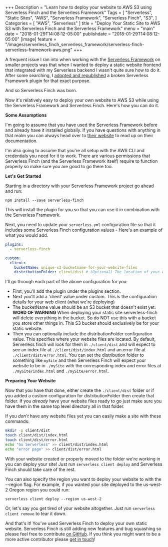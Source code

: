 +++
Description = "Learn how to deploy your website to AWS S3 using Serverless Finch and the Serverless Framework"
Tags = [
  "Serverless",
  "Static Sites",
  "AWS",
  "Serverless Framework",
  "Serverless Finch",
  "S3",
]
Categories = [
  "AWS",
  "Serverless"
]
title = "Deploy Your Static Site to AWS S3 with Serverless Finch and the Serverless Framework"
menu = "main"
date = "2018-01-29T14:08:12-05:00"
publishdate = "2018-01-29T14:08:12-05:00"
[image]
    feature = "/images/serverless_finch_serverless_framework/serverless-finch-serverless-framework-aws.png"
+++

A frequent issue I ran into when working with the [Serverless Framework](https://www.serverless.com) on smaller projects was that when I wanted to deploy a static website frontend that integrated with my Serverless backend I wasn't quite sure how to do it. After some searching, I [adopted and republished](https://www.fernandomc.com/posts/publishing-serverless-finch/) a broken Serverless Framework plugin for that exact purpose.

And so Serverless Finch was born.

Now it's relatively easy to deploy your own website to AWS S3 while using the Serverless Framework and Serverless Finch. Here's how you can do it.

<!--more-->

**Some Assumptions**

I'm going to assume that you have used the Serverless Framework before and already have it installed globally. If you have questions with anything in that realm you can always head over to [their website](https://www.serverless.com) to read up on their documentation.

I'm also going to assume that you're all setup with the AWS CLI and credentials you need for it to work. There are various permissions that Serverless Finch (and the Serverless Framework itself) require to function properly so make sure you are good to go there too.

**Let's Get Started**

Starting in a directory with your Serverless Framework project go ahead and run:

`npm install --save serverless-finch`

This will install the plugin for you so that you can use it in combination with the Serverless Framework.

Next, you need to update your `serverless.yml` configuration file so that it includes some Serverless Finch configuration values - Here's an example of what you would add.

```yaml
plugins:
  - serverless-finch

custom:
  client:
    bucketName: unique-s3-bucketname-for-your-website-files
    distributionFolder: client/dist # (Optional) The location of your website. This defaults to client/dist
```

I'll go through each part of the above configuration for you:

- First, you'll add the plugin under the plugins section.
- Next you'll add a 'client' value under custom. This is the configuration details for your web client (what we're deploying)
- The bucketName value should be an S3 bucket that doesn't exist yet. **WORD OF WARNING** When deploying your static site serverless-finch will delete everything in the bucket. So do NOT use this with a bucket you store other things in. This S3 bucket should exclusively be for your static website.
- Then you can optionally include the distributionFolder configuration value. This specifies where your website files are located. By default, Serverless finch will look for them in `./client/dist` and will expect to see an index file at `./client/dist/index.html`  and an error file at `./client/dist/error.html`. You can set the distribution folder to something like `mySite` and then Serverless Finch will expect your website to be in `./mySite` with the corresponding index and error files at `./mySite/index.html` and `./mySite/error.html`. 

**Preparing Your Website**

Now that you have that done, either create the `./client/dist` folder or if you added a custom configuration for distributionFolder then create that folder. If you _already_ have your website files ready to go just make sure you have them in the same top level directory all in that folder.

If you _don't_ have any website files yet you can easily make a site with these commands:

```bash
mkdir -p client/dist
touch client/dist/index.html
touch client/dist/error.html
echo "Go Serverless" >> client/dist/index.html
echo "error page" >> client/dist/error.html
```

With your website created or properly moved to the folder we're working in you can deploy your site! Just run `serverless client deploy` and Serverless Finch should take care of the rest.

You can also specify the region you want to deploy your website to with the --region flag. For example, if you wanted your site deployed to the us-west-2 Oregon region you could run:

`serverless client deploy --region us-west-2`

Or, let's say you get tired of your website altogether. Just run `serverless client remove` to tear it down.

And that's it! You've used Serverless Finch to deploy your own static website. Serverless Finch is still adding new features and bug squashing so please feel free to contribute [on GitHub](https://github.com/fernando-mc/serverless-finch). If you think you might want to be a more active contributor please [get in touch](https://www.fernandomc.com/contact/)!